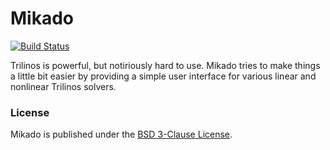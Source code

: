 # Mikado

[![Build Status](https://travis-ci.org/nschloe/mikado.svg?branch=master)](https://travis-ci.org/nschloe/mikado)

Trilinos is powerful, but notiriously hard to use. Mikado tries to make things
a little bit easier by providing a simple user interface for various linear and
nonlinear Trilinos solvers.

### License

Mikado is published under the [BSD 3-Clause License](https://opensource.org/licenses/BSD-3-Clause).
